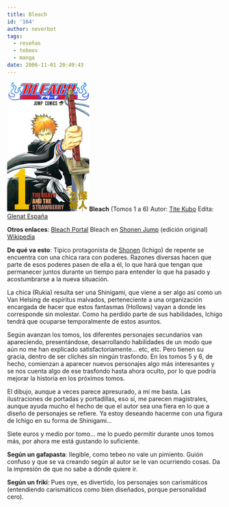 ```yaml
---
title: Bleach
id: '164'
author: neverbot
tags:
  - reseñas
  - tebeos
  - manga
date: 2006-11-01 20:49:43
---
```


![Bleach](./bleach/bleach_01.jpg "Bleach")**Bleach** (Tomos 1 a 6) Autor: [Tite Kubo](http://en.wikipedia.org/wiki/Tite_Kubo) Edita: [Glenat España](http://www.edicionesglenat.es/)

**Otros enlaces**: [Bleach Portal](http://www.bleachportal.net/) Bleach en [Shonen Jump](http://www.shonenjump.com/mangatitles/b/manga_b.php) (edición original) [Wikipedia](http://en.wikipedia.org/wiki/Bleach_%28manga%29)

**De qué va esto**: Típico protagonista de [Shonen](http://en.wikipedia.org/wiki/Sh%C5%8Dnen) (Ichigo) de repente se encuentra con una chica rara con poderes. Razones diversas hacen que parte de esos poderes pasen de ella a él, lo que hará que tengan que permanecer juntos durante un tiempo para entender lo que ha pasado y acostumbrarse a la nueva situación.

La chica (Rukia) resulta ser una Shinigami, que viene a ser algo así como un Van Helsing de espíritus malvados, perteneciente a una organización encargada de hacer que estos fantasmas (Hollows) vayan a donde les corresponde sin molestar. Como ha perdido parte de sus habilidades, Ichigo tendrá que ocuparse temporalmente de estos asuntos.

Según avanzan los tomos, los diferentes personajes secundarios van apareciendo, presentándose, desarrollando habilidades de un modo que aún no me han explicado satisfactoriamente... etc, etc. Pero tienen su gracia, dentro de ser clichés sin ningún trasfondo. En los tomos 5 y 6, de hecho, comienzan a aparecer nuevos personajes algo más interesantes y se nos cuenta algo de ese trasfondo hasta ahora oculto, por lo que podría mejorar la historia en los próximos tomos.

El dibujo, aunque a veces parece apresurado, a mí me basta. Las ilustraciones de portadas y portadillas, eso sí, me parecen magistrales, aunque ayuda mucho el hecho de que el autor sea una fiera en lo que a diseño de personajes se refiere. Ya estoy deseando hacerme con una figura de Ichigo en su forma de Shinigami...

Siete euros y medio por tomo... me lo puedo permitir durante unos tomos más, por ahora me está gustando lo suficiente.

**Según un gafapasta**: Ilegible, como tebeo no vale un pimiento. Guión confuso y que se va creando según al autor se le van ocurriendo cosas. Da la impresión de que no sabe a dónde quiere ir.

**Según un friki**: Pues oye, es divertido, los personajes son carismáticos (entendiendo carismáticos como bien diseñados, porque personalidad cero).